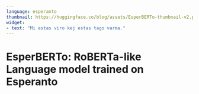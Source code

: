 ```yaml
---
language: esperanto
thumbnail: https://huggingface.co/blog/assets/EsperBERTo-thumbnail-v2.png
widget:
- text: "Mi estas viro kej estas tago varma."
---
```


# EsperBERTo: RoBERTa-like Language model trained on Esperanto
